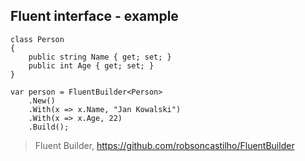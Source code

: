 ## Fluent interface - example

    class Person
    {
        public string Name { get; set; }
        public int Age { get; set; }
    }

    var person = FluentBuilder<Person>
        .New()
        .With(x => x.Name, "Jan Kowalski")
        .With(x => x.Age, 22)
        .Build();

> Fluent Builder, https://github.com/robsoncastilho/FluentBuilder
